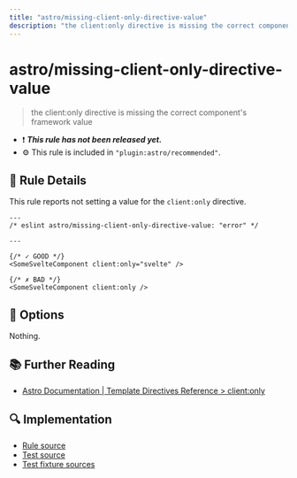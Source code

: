 ```yaml
---
title: "astro/missing-client-only-directive-value"
description: "the client:only directive is missing the correct component's framework value"
---
```


# astro/missing-client-only-directive-value

> the client:only directive is missing the correct component's framework value

- ❗ <badge text="This rule has not been released yet." vertical="middle" type="error"> **_This rule has not been released yet._** </badge>
- ⚙ This rule is included in `"plugin:astro/recommended"`.

## 📖 Rule Details

This rule reports not setting a value for the `client:only` directive.

<ESLintCodeBlock>

<!--eslint-skip-->

```astro
---
/* eslint astro/missing-client-only-directive-value: "error" */

---

{/* ✓ GOOD */}
<SomeSvelteComponent client:only="svelte" />

{/* ✗ BAD */}
<SomeSvelteComponent client:only />
```

</ESLintCodeBlock>

## 🔧 Options

Nothing.


## 📚 Further Reading

- [Astro Documentation | Template Directives Reference > client:only](https://docs.astro.build/en/reference/directives-reference/#clientonly)

## 🔍 Implementation

- [Rule source](https://github.com/ota-meshi/eslint-plugin-astro/blob/main/src/rules/missing-client-only-directive-value.ts)
- [Test source](https://github.com/ota-meshi/eslint-plugin-astro/blob/main/tests/src/rules/missing-client-only-directive-value.ts)
- [Test fixture sources](https://github.com/ota-meshi/eslint-plugin-astro/tree/main/tests/fixtures/rules/missing-client-only-directive-value)
